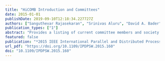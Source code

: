 ```yaml
---
title: "HiCOMB Introduction and Committees"
date: 2015-01-01
publishDate: 2019-09-10T12:18:34.227727Z
authors: ["Sanguthevar Rajasekaran", "Srinivas Aluru", "David A. Bader"]
publication_types: ["1"]
abstract: "Provides a listing of current committee members and society officers. The conference also offers a note of thanks and lists its reviewers."
featured: false
publication: "*2015 IEEE International Parallel and Distributed Processing Symposium Workshop, IPDPS 2015, Hyderabad, India, May 25-29, 2015*"
url_pdf: "https://doi.org/10.1109/IPDPSW.2015.160"
doi: "10.1109/IPDPSW.2015.160"
---
```


